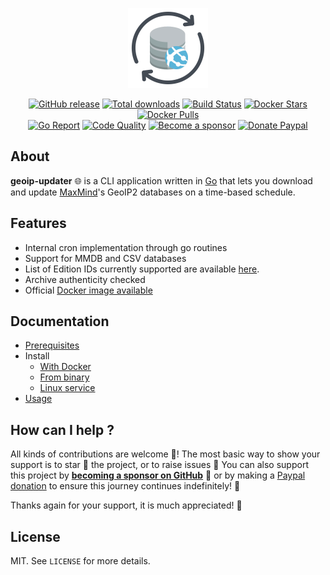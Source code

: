 <p align="center"><a href="https://github.com/crazy-max/geoip-updater" target="_blank"><img height="128" src="https://raw.githubusercontent.com/crazy-max/geoip-updater/master/.res/geoip-updater.png"></a></p>

<p align="center">
  <a href="https://github.com/crazy-max/geoip-updater/releases/latest"><img src="https://img.shields.io/github/release/crazy-max/geoip-updater.svg?style=flat-square" alt="GitHub release"></a>
  <a href="https://github.com/crazy-max/geoip-updater/releases/latest"><img src="https://img.shields.io/github/downloads/crazy-max/geoip-updater/total.svg?style=flat-square" alt="Total downloads"></a>
  <a href="https://github.com/crazy-max/geoip-updater/actions?workflow=build"><img src="https://img.shields.io/github/workflow/status/crazy-max/geoip-updater/build?label=build&logo=github&style=flat-square" alt="Build Status"></a>
  <a href="https://hub.docker.com/r/crazymax/geoip-updater/"><img src="https://img.shields.io/docker/stars/crazymax/geoip-updater.svg?style=flat-square&logo=docker" alt="Docker Stars"></a>
  <a href="https://hub.docker.com/r/crazymax/geoip-updater/"><img src="https://img.shields.io/docker/pulls/crazymax/geoip-updater.svg?style=flat-square&logo=docker" alt="Docker Pulls"></a>
  <br /><a href="https://goreportcard.com/report/github.com/crazy-max/geoip-updater"><img src="https://goreportcard.com/badge/github.com/crazy-max/geoip-updater?style=flat-square" alt="Go Report"></a>
  <a href="https://www.codacy.com/app/crazy-max/geoip-updater"><img src="https://img.shields.io/codacy/grade/39bc1954d42b4b77b5efe7fe3c7b9a17.svg?style=flat-square" alt="Code Quality"></a>
  <a href="https://github.com/sponsors/crazy-max"><img src="https://img.shields.io/badge/sponsor-crazy--max-181717.svg?logo=github&style=flat-square" alt="Become a sponsor"></a>
  <a href="https://www.paypal.me/crazyws"><img src="https://img.shields.io/badge/donate-paypal-00457c.svg?logo=paypal&style=flat-square" alt="Donate Paypal"></a>
</p>

## About

**geoip-updater** :globe_with_meridians: is a CLI application written in [Go](https://golang.org/) that lets you download and update [MaxMind](https://www.maxmind.com/)'s GeoIP2 databases on a time-based schedule.

## Features

* Internal cron implementation through go routines
* Support for MMDB and CSV databases
* List of Edition IDs currently supported are available [here](https://github.com/crazy-max/geoip-updater/blob/master/pkg/maxmind/editionid.go#L10-L18).
* Archive authenticity checked
* Official [Docker image available](doc/install/docker.md)

## Documentation

* [Prerequisites](doc/prerequisites.md)
* Install
  * [With Docker](doc/install/docker.md)
  * [From binary](doc/install/binary.md)
  * [Linux service](doc/install/linux-service.md)
* [Usage](doc/usage.md)

## How can I help ?

All kinds of contributions are welcome :raised_hands:! The most basic way to show your support is to star :star2: the project, or to raise issues :speech_balloon: You can also support this project by [**becoming a sponsor on GitHub**](https://github.com/sponsors/crazy-max) :clap: or by making a [Paypal donation](https://www.paypal.me/crazyws) to ensure this journey continues indefinitely! :rocket:

Thanks again for your support, it is much appreciated! :pray:

## License

MIT. See `LICENSE` for more details.
